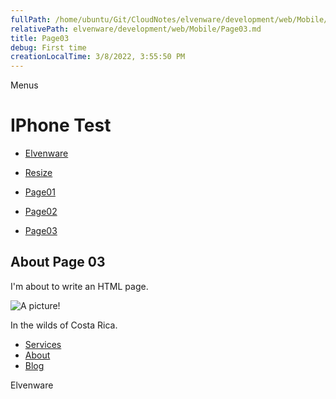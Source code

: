 ```yaml
---
fullPath: /home/ubuntu/Git/CloudNotes/elvenware/development/web/Mobile/Page03.md
relativePath: elvenware/development/web/Mobile/Page03.md
title: Page03
debug: First time
creationLocalTime: 3/8/2022, 3:55:50 PM
---
```


<!-- toc -->
<!-- tocstop -->

Menus

IPhone Test
===========

-   [Elvenware](../index.html)
-   [Resize](#)

-   [Page01](Page03.html)
-   [Page02](Page02.html)
-   [Page03](Page03.html)

About Page 03
-------------

I'm about to write an HTML page.

![A picture!](../../../Art/photos/CostaRica/images/temp01/IMG_0929s.png)

In the wilds of Costa Rica.

-   [Services](services.html)
-   [About](about.html)
-   [Blog](blog.html)

Elvenware
